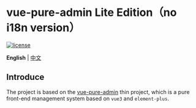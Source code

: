 <h1>vue-pure-admin Lite Edition（no i18n version）</h1>

[![license](https://img.shields.io/github/license/pure-admin/vue-pure-admin.svg)](LICENSE)

**English** | [中文](./README.md)

## Introduce

The project is based on the [vue-pure-admin](https://github.com/pure-admin/vue-pure-admin) thin project, which is a pure front-end management system based on `vue3` and `element-plus`. 

